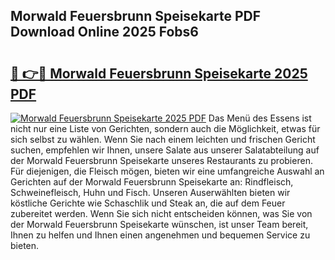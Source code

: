 ## Morwald Feuersbrunn Speisekarte PDF Download Online 2025 Fobs6

# <h2><a href="http://gcc53k.nevu.top/?p=Morwald+Feuersbrunn+Speisekarte">🔗 👉🔴 Morwald Feuersbrunn Speisekarte 2025 PDF</a></h2>

[![Morwald Feuersbrunn Speisekarte 2025 PDF](https://i.imgur.com/dBaPXMq.png)](http://gcc53k.nevu.top/?p=Morwald+Feuersbrunn+Speisekarte)
Das Menü des Essens ist nicht nur eine Liste von Gerichten, sondern auch die Möglichkeit, etwas für sich selbst zu wählen. Wenn Sie nach einem leichten und frischen Gericht suchen, empfehlen wir Ihnen, unsere Salate aus unserer Salatabteilung auf der Morwald Feuersbrunn Speisekarte unseres Restaurants zu probieren. Für diejenigen, die Fleisch mögen, bieten wir eine umfangreiche Auswahl an Gerichten auf der Morwald Feuersbrunn Speisekarte an: Rindfleisch, Schweinefleisch, Huhn und Fisch. Unseren Auserwählten bieten wir köstliche Gerichte wie Schaschlik und Steak an, die auf dem Feuer zubereitet werden. Wenn Sie sich nicht entscheiden können, was Sie von der Morwald Feuersbrunn Speisekarte wünschen, ist unser Team bereit, Ihnen zu helfen und Ihnen einen angenehmen und bequemen Service zu bieten.
